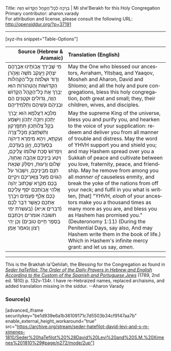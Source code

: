 <html>
<head></head>
<body>
Title: בְּרָכָה לְכׇּל־הַקָּהָל הַקָּדוֹשׁ הַזֶּה | Mi she'Berakh for this Holy Congregation<br />
Primary contributor: aharon.varady<br />
For attribution and license, please consult the following URL: <a href="http://opensiddur.org/?p=37191">http://opensiddur.org/?p=37191</a>
<p />
<hr />

[xyz-ihs snippet="Table-Options"]<table style="margin-left: auto; margin-right: auto;" class="draggable">
<thead><tr><th id="x" style="text-align: right;">Source (Hebrew & Aramaic)</th><th style="text-align: left;">Translation (English)</th></tr></thead>
<tbody>
<tr><td style="vertical-align:top;">
<div class="liturgy" lang="he">
מִי שֶׁבֵּירַךְ אֲבוֹתֵֽינוּ 
אַבְרָהָם יִצְחָק וְיַֽעֲקֹב 
מֹשֶׁה וְאַֽהֲרֹן 
וְדָוִד וּשְׁלֹמֹה׃ 
וְכׇל־הַקְּהִלּוֹת הַקְּדוֹשׁוֹת וְהַטְּהוֹרוֹת׃
הוּא יְבָרֵךְ אֶת כׇּל־הַקָּהָל הַקָּדוֹשׁ הַזֶּה, 
גְּדוֹלִים וּקְטַנִּים
הֵם וּבְנֵיהֶם 
וּנְשֵׁיהֶם וְתַלְמִידֵיהֶם׃
</span></div></td>
 
<td style="vertical-align:top;">
<div class="english" lang="en">
May the One who blessed our ancestors, 
Avraham, Yitsḥaq, and Yaaqov,
Mosheh and Aharon,
David and Shlomo;
and all the holy and pure congregations,
bless this holy congregation, 
<em>both</em> great and small; 
they, their children, 
wives, and disciples. 
</div></td></tr>


<tr><td style="vertical-align:top;">
<div class="liturgy" lang="he">
מַלְכָּא דְעָֽלְמָא הוּא יְבָרֵךְ יַתְכוֹן 
וִיזַכֶּה יַתְכוֹן
וְיִשְּׁמַע בְּקָל צְלֽוֹתְכוֹן
תִּתְפָּֽרְקוּן וְתִשְׁתֵּזְּבוּן מִכׇּל־צָרָה וְעַקְתָּא, 
וִיהֵא מֵימְרָא דַּיהֹוָה בְּסַעְדְכֶם,
וְיָגֵן בַּעַדְכֶם, 
וְיִפְרוֹשׂ סֻכַּת שְׁלוֹמוֹ עֲלֵיכֶם, 
וְיִטַּע בֵּינֵיכֶם 
אַהֲבָה וְאַחְוָה, שָׁלוֹם וְרֵעוּת, 
וִיסַלֵּק שִׂנְאַת חִנָּם מִבֵּינֵיכֶם, 
וְיִשְׁבּוֹר עֹל הַגּוֹיִם מֵעַל צַוָּארֵיכֶם
וִיקַיּיֵם בָּכֶם מִקְרָא שֶׁכָּתוּב 
יְהוָה אֱלֹהֵי אֲבוֹתֵכֶם 
יֹסֵף עֲלֵיכֶם כָּכֶם אֶלֶף פְּעָמִים 
וִיבָרֵךְ אֶתְכֶם כַּאֲשֶׁר דִּבֶּר לָכֶם <span class="citation">(דברים א:יא)</span>
(<span class="instruction">בעשרת ימי תשובה אומרים</span> 
וְיִכְתְּבֵם בְּסֵפֶר חַיִּים טוֹבִים) 
וְכֵן יְהִי רָצוֹן 
וְנֹאמַר אָמֵן׃
</span></div></td>
 
<td style="vertical-align:top;">
<div class="english" lang="en">
May the supreme King of the universe, bless you 
and purify you, 
and hearken to the voice of your supplication: 
redeem and deliver you from all manner of trouble and distress.
May the word of YHVH support you 
and shield you;
and may Hashem spread over you a Sukkah of peace
and cultivate between you 
love, fraternity, peace, and friendship.
May he remove from among you all <em>manner of</em> causeless enmity, 
and break the yoke of the nations from off your neck;
and fulfil in you what is written, 
[that] "YHVH, <em>eloah</em> of your ancestors
make you a thousand times as many more as you are, 
and bless you as Hashem has promised you." <span class="citation">(Deuteronomy 1:11)</span> 
(<span class="instruction">During the Penitential Days, say also,</span> 
And may Hashem write them in the book of life.) 
Which in Hashem's infinite mercy grant: 
and let us say, <em>amen</em>. 
</div></td></tr>
</tbody></table>

<hr />

This is the Brakhah la'Qehilah, the Blessing for the Congregation as found in <em><a href="/?p=37043">Seder haTefilot: The Order of the Daily Prayers in Hebrew and English According to the Custom of the Spanish and Portuguese Jews</a></em> (1789, 2nd ed. 1810) p. 132v-134r. I have re-Hebraized names, replaced archaisms, and added translation missing in the siddur. --Aharon Varady

<h3>Source(s)</h3>

[advanced_iframe securitykey="be1d939e6a1b36109171c7d5503b34cf9147aa7b" enable_external_height_workaround="true" src="https://archive.org/stream/seder-hatefilot-david-levi-and-s-m-ximenes-1810/Seder%20haTefilot%20%28David%20Levi%20and%20S.M.%20Ximenes%201810%29#page/n272/mode/2up"]

&nbsp;
</body>
</html>